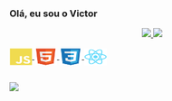 ### Olá, eu sou o Victor

<div align="center">
  <a href="https://github.com/Vttos">
  <img height="180em" src="https://github-readme-stats.vercel.app/api?username=Vttos&show_icons=true&theme=dracula&include_all_commits=true&count_private=true"/>
  <img height="180em" src="https://github-readme-stats.vercel.app/api/top-langs/?username=Vttos&layout=compact&langs_count=7&theme=dracula"/>
</div>
<div style="display: inline_block"><br>
  <img align="center" alt="Rafa-Js" height="30" width="40" src="https://raw.githubusercontent.com/devicons/devicon/master/icons/javascript/javascript-plain.svg">
  <img align="center" alt="Rafa-HTML" height="30" width="40" src="https://raw.githubusercontent.com/devicons/devicon/master/icons/html5/html5-original.svg">
  <img align="center" alt="Rafa-CSS" height="30" width="40" src="https://raw.githubusercontent.com/devicons/devicon/master/icons/css3/css3-original.svg">
  <img align="center" alt="Rafa-React" height="30" width="40" src="https://raw.githubusercontent.com/devicons/devicon/master/icons/react/react-original.svg">
</div>
</div>
  
  ##
 
<div> 

<a href="https://www.linkedin.com/in/victor-fenando" target="_blank"><img src="https://img.shields.io/badge/-LinkedIn-%230077B5?style=for-the-badge&logo=linkedin&logoColor=white" target="_blank"></a>
